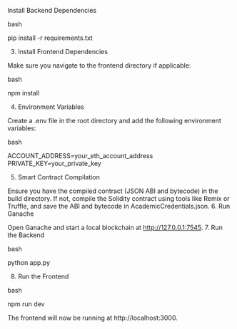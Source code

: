 Install Backend Dependencies

bash

pip install -r requirements.txt

3. Install Frontend Dependencies

Make sure you navigate to the frontend directory if applicable:

bash

npm install

4. Environment Variables

Create a .env file in the root directory and add the following environment variables:

bash

ACCOUNT_ADDRESS=your_eth_account_address
PRIVATE_KEY=your_private_key

5. Smart Contract Compilation

Ensure you have the compiled contract (JSON ABI and bytecode) in the build directory. If not, compile the Solidity contract using tools like Remix or Truffle, and save the ABI and bytecode in AcademicCredentials.json.
6. Run Ganache

Open Ganache and start a local blockchain at http://127.0.0.1:7545.
7. Run the Backend

bash

python app.py

8. Run the Frontend

bash

npm run dev

The frontend will now be running at http://localhost:3000.
